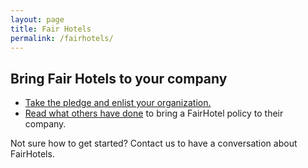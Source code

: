 ```yaml
---
layout: page
title: Fair Hotels
permalink: /fairhotels/
---
```


## Bring Fair Hotels to your company

- [Take the pledge and enlist your organization.](https://www.fairhotel.org/sign-fairhotel-partner)
- [Read what others have done](https://medium.com/@pagepant/consumer-power-in-the-trump-era-tech-hotel-workers-united-b612548a7336) to bring a FairHotel policy to their company.


Not sure how to get started? Contact us to have a conversation about FairHotels.
